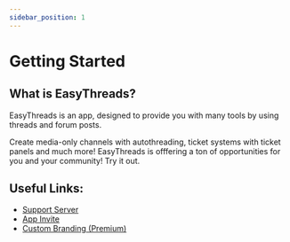 ```yaml
---
sidebar_position: 1
---
```


# Getting Started
## What is EasyThreads?
EasyThreads is an app, designed to provide you with many tools by using threads and forum posts. 

Create media-only channels with autothreading, ticket systems with ticket panels and much more! EasyThreads is offfering a ton of opportunities for you and your community! 
Try it out.

## Useful Links:
- [Support Server](https://ezsys.link/support)
- [App Invite](https://ezsys.link/threads)
- [Custom Branding (Premium)](https://ezsys.link/premium)